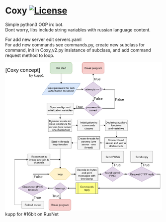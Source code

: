 # Coxy [![License](https://img.shields.io/badge/License-Apache%202.0-blue.svg)](https://opensource.org/licenses/Apache-2.0)</br>
Simple python3 OOP irc bot.<br/>
Dont worry, libs include string variables with russian language content.<br/>

For add new server edit servers.yaml</br>
For add new commands see commands.py, create new subclass for command, init in Coxy_v2.py insistance of subclass, and add command request method to loop.</br>

![Coxy Concept](./Coxy%20Concept.png)
kupp for #16bit on RusNet</br>